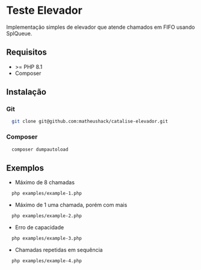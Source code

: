 # Teste Elevador
Implementação simples de elevador que atende chamados em FIFO usando SplQueue.

## Requisitos
- \>= PHP 8.1
- Composer

## Instalação
### Git
```bash
  git clone git@github.com:matheushack/catalise-elevador.git
```

### Composer
```bash
  composer dumpautoload
```

## Exemplos
- Máximo de 8 chamadas
```bash
  php examples/example-1.php
```

- Máximo de 1 uma chamada, porém com mais
```bash
  php examples/example-2.php
```

- Erro de capacidade
```bash
  php examples/example-3.php
```

- Chamadas repetidas em sequência
```bash
  php examples/example-4.php
```